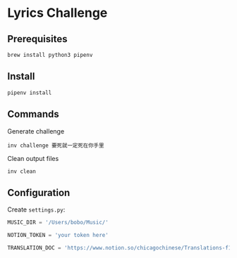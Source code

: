 # Lyrics Challenge

## Prerequisites

```
brew install python3 pipenv
```

## Install

```
pipenv install
```

## Commands

Generate challenge

```
inv challenge 要死就一定死在你手里
```

Clean output files

```
inv clean
```

## Configuration

Create `settings.py`:

```python
MUSIC_DIR = '/Users/bobo/Music/'

NOTION_TOKEN = 'your token here'

TRANSLATION_DOC = 'https://www.notion.so/chicagochinese/Translations-f19fbfaa306340b18490fbdff9181993'

```
